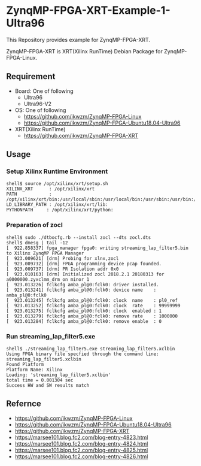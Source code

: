 ZynqMP-FPGA-XRT-Example-1-Ultra96
=======================================================================

This Repository provides example for ZynqMP-FPGA-XRT.

ZynqMP-FPGA-XRT is XRT(Xilinx RunTime) Debian Package for ZynqMP-FPGA-Linux.

## Requirement

  * Board: One of following
    - Ultra96
    - Ultra96-V2
  * OS: One of following
    - https://github.com/ikwzm/ZynqMP-FPGA-Linux
    - https://github.com/ikwzm/ZynqMP-FPGA-Ubuntu18.04-Ultra96
  * XRT(Xilinx RunTime) 
    - https://github.com/ikwzm/ZynqMP-FPGA-XRT

## Usage

### Setup Xilinx Runtime Environment

```console
shell$ source /opt/xilinx/xrt/setup.sh
XILINX_XRT      : /opt/xilinx/xrt
PATH            : /opt/xilinx/xrt/bin:/usr/local/sbin:/usr/local/bin:/usr/sbin:/usr/bin:/sbin:/bin:/usr/games:/usr/local/games
LD_LIBRARY_PATH : /opt/xilinx/xrt/lib:
PYTHONPATH     : /opt/xilinx/xrt/python:
```

### Preparation of zocl

```console
shell$ sudo ./dtbocfg.rb --install zocl --dts zocl.dts
shell$ dmesg | tail -12
[  922.858337] fpga_manager fpga0: writing streaming_lap_filter5.bin to Xilinx ZynqMP FPGA Manager
[  923.009621] [drm] Probing for xlnx,zocl
[  923.009732] [drm] FPGA programming device pcap founded.
[  923.009737] [drm] PR Isolation addr 0x0
[  923.010163] [drm] Initialized zocl 2018.2.1 20180313 for a0000000.zyxclmm_drm on minor 1
[  923.013226] fclkcfg amba_pl@0:fclk0: driver installed.
[  923.013241] fclkcfg amba_pl@0:fclk0: device name    : amba_pl@0:fclk0
[  923.013245] fclkcfg amba_pl@0:fclk0: clock  name    : pl0_ref
[  923.013252] fclkcfg amba_pl@0:fclk0: clock  rate    : 99999999
[  923.013275] fclkcfg amba_pl@0:fclk0: clock  enabled : 1
[  923.013279] fclkcfg amba_pl@0:fclk0: remove rate    : 1000000
[  923.013284] fclkcfg amba_pl@0:fclk0: remove enable  : 0
```

### Run streaming_lap_filter5.exe

```console
shell$ ./streaming_lap_filter5.exe streaming_lap_filter5.xclbin
Using FPGA binary file specfied through the command line: streaming_lap_filter5.xclbin
Found Platform
Platform Name: Xilinx
Loading: 'streaming_lap_filter5.xclbin'
total time = 0.001304 sec
Success HW and SW results match
```

## Refernce

  * https://github.com/ikwzm/ZynqMP-FPGA-Linux
  * https://github.com/ikwzm/ZynqMP-FPGA-Ubuntu18.04-Ultra96
  * https://github.com/ikwzm/ZynqMP-FPGA-XRT
  * https://marsee101.blog.fc2.com/blog-entry-4823.html
  * https://marsee101.blog.fc2.com/blog-entry-4824.html
  * https://marsee101.blog.fc2.com/blog-entry-4825.html
  * https://marsee101.blog.fc2.com/blog-entry-4826.html
  